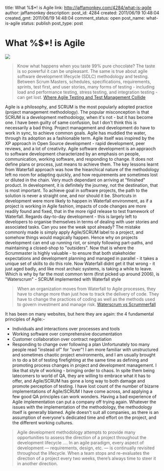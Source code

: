 title: What %$*! is Agile
link: http://jaffamonkey.com/4284/what-is-agile
author: jaffamonkey
description: 
post_id: 4284
created: 2011/06/19 10:48:04
created_gmt: 2011/06/19 14:48:04
comment_status: open
post_name: what-is-agile
status: publish
post_type: post

# What %$*! is Agile

![](http://blog.jaffamonkey.com/files/2011/06/fixedbidagile1-330x440.jpg)

> Know what happens when you taste 99% pure chocolate? The taste is so powerful it can be unpleasant. The same is true about agile software development lifecycle (SDLC) methodology and testing. Between Scrum Masters, schedules, specifications, requirements, sprints, test first, and user stories, many forms of testing - including load and performance testing, stress testing, and integration testing - can get lost. [Where Agile Testing and Test Management Collide](http://www.pushtotest.com/agile-testing-test-management)

Agile is a philosophy, and SCRUM is the most popularly adopted practice (project management methodology). The popular misconception is that SCRUM is a development methodology, when it's not - but it has become one. I have been guilty of same confusion, but I don't think this is necessarily a bad thing. Project management and development do have to work in sync, to achieve common goals. Agile has muddied the water, through its adoption as a fashionable term. Agile itself was inspired by the XP approach in Open Source development - rapid development, peer reviews, and a lot of creativity. Agile software development is an appraoch to software development characterized by an emphasis on people, communication, working software, and responding to change. It does not define plans or process, just means to achieve them. The key lessons learnt from Waterfall approach was how the hiearchical nature of the methodology left no room for adapting quickly, and how requirements are sometimes lost or diluted in the chain. Very much dependant on arriving at "finished" product. In development, it is definitely the journey, not the destination, that is most important. To achieve goal in software projects, the path to the solution is never a straight one, and nor should it be. Shortcuts in development were more likely to happen in Waterfall environment, as if a project is working in Agile fashion, impacts of code changes are more readily found and fixed, that in the more rigid release to test framework of Waterfall. Regards day-to-day development - this is largely left to developers to organise themselves in terms of dealing with user stories and associated tasks. Can you see the weak spot already? The mistake commonly made is simply apply Agile/SCRUM label to a project, and somehow things would magically happen. Hence why on projects development can end up running riot, or simply following part-paths, and maintaining a closed-shop to "outsiders". Now that is where the Scrummaster is highly valuable - to ensure that both stakeholder expectations and development planning and managed in parallel - it takes a unique set of skills to do this role. Now Waterfall didnt get it that wrong - it just aged badly, and like most archaic systems, is taking a while to leave. Which is why by far the most common term (first picked up around 2006), is "Waterscrum" - SCRUM implemented with Waterfall style 

> When an organization moves from Waterfall to Agile processes, they have to change more than just how to track the delivery of code. They have to change the practices of coding as well as the methods used to govern investment and manage risk. [Waterscrum vs Scrummerfall](http://blogs.msdn.com/b/nickmalik/archive/2007/06/04/waterscrum-vs-scrummerfall.aspx)

It has been on many websites, but here they are again: the 4 fundamental principles of Agile:- 

  * Individuals and interactions over processes and tools
  * Working software over comprehensive documentation
  * Customer collaboration over contract negotiation
  * Responding to change over following a plan
Unfortunately too many people read "instead of" for "over"! I am more familiar with unstructured and sometimes chaotic project environments, and I am usually brought in to do a bit of testing firefighting at the same time as defining and promoting process changes in project and development management. I like that style of working - bringing order to chaos. In spite them being latecomers to world of QA, they are willing to embrace what it has to offer, and Agile/SCRUM has gone a long way to both damage and promote perception of testing. I have lost count of the number of bizarre implementations of Agile/SCRUM I have come across, and applying a few good QA principles can work wonders. Having a bad experience of Agile implementation can put a company off trying again. Whatever the issues with the implementation of the methodology, the methodology itself is generally blamed. Agile doesn't suit all companies, as there is an assumption of everyone's dedicated time and effort on the project, and the different working cultures. 

> Agile development methodology attempts to provide many opportunities to assess the direction of a project throughout the development lifecycle .... In an agile paradigm, every aspect of development — requirements, design, etc. — is continually revisited throughout the lifecycle. When a team stops and re-evaluates the direction of a project every two weeks, there’s always time to steer it in another direction.